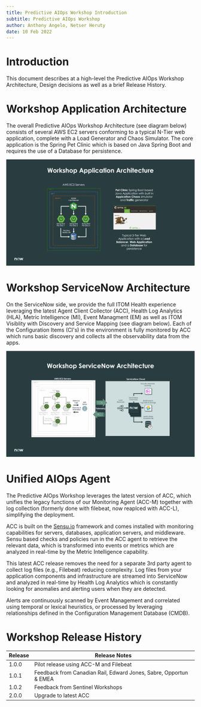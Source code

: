 ```yaml
---
title: Predictive AIOps Workshop Introduction
subtitle: Predictive AIOps Workshop
author: Anthony Angelo, Netser Heruty
date: 10 Feb 2022
---
```


# Introduction

This document describes at a high-level the Predictive AIOps Workshop Architecture, Design decisions as well as a brief Release History.

# Workshop Application Architecture

The overall Predictive AIOps Workshop Architecture (see diagram below) consists of several AWS EC2 servers conforming to a typical N-Tier web application, complete with a Load Generator and Chaos Simulator. The core application is the Spring Pet Clinic which is based on Java Spring Boot and requires the use of a Database for persistence.

![Workshop Application Architecture](workshop-app-arch.png)

# Workshop ServiceNow Architecture

On the ServiceNow side, we provide the full ITOM Health experience leveraging the latest Agent Client Collector (ACC), Health Log Analytics (HLA), Metric Intelligence (MI), Event Managment (EM) as well as ITOM Visiblity with Discovery and Service Mapping (see diagram below). Each of the Configuration Items (CI's) in the environment is fully monitored by ACC which runs basic discovery and collects all the observability data from the apps.

![Workshop ServiceNow Architecture](workshop-sn-arch.png)

# Unified AIOps Agent

The Predictive AIOps Workshop leverages the latest version of ACC, which unifies the legacy functions of our Monitoring Agent (ACC-M) together with log collection (formerly done with filebeat, now reaplced with ACC-L), simplifying the deployment.

ACC is built on the [Sensu.io](https://sensu.io) framework and comes installed with monitoring capabilities for servers, databases, application servers, and middleware. Sensu based checks and policies run in the ACC agent to retrieve the relevant data, which is transformed into events or metrics which are analyzed in real-time by the Metric Intelligence capability. 

This latest ACC release removes the need for a separate 3rd party agent to collect log files (e.g., Filebeat) reducing complexity. Log files from your application components and infrastructure are streamed into ServiceNow and analyzed in real-time by Health Log Analytics which is constantly looking for anomalies and alerting users when they are detected. 

Alerts are continuously scanned by Event Management and correlated using temporal or lexical heuristics, or processed by leveraging relationships defined in the Configuration Management Database (CMDB).

# Workshop Release History

| Release | Release Notes |
| ------- | ------------- |
| 1.0.0   | Pilot release using ACC-M and Filebeat | 
| 1.0.1   | Feedback from Canadian Rail, Edward Jones, Sabre, Opportun & EMEA |
| 1.0.2   | Feedback from Sentinel Workshops |
| 2.0.0   | Upgrade to latest ACC |
